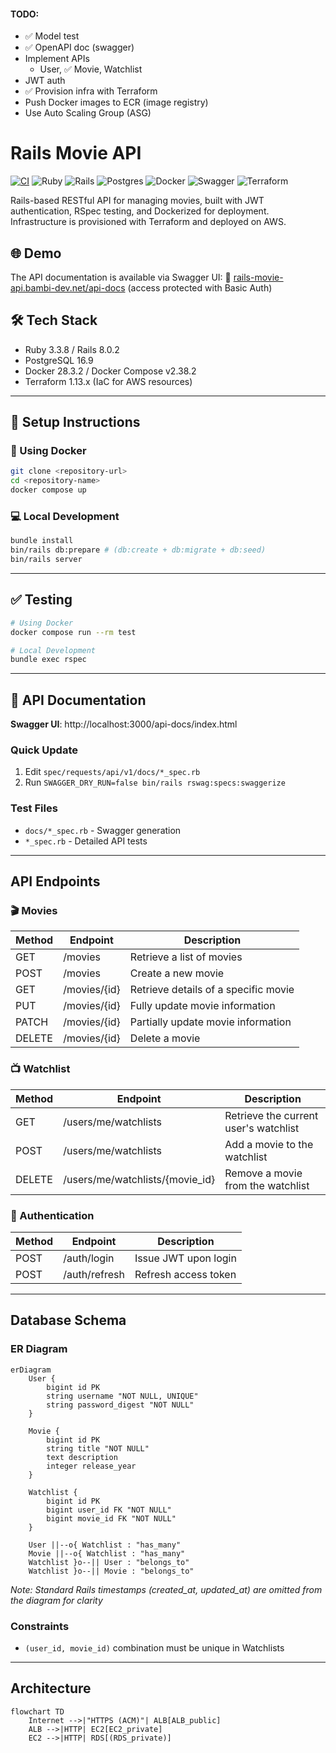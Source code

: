 #### TODO:
- ✅ Model test
- ✅ OpenAPI doc (swagger)
- Implement APIs
  - User, ✅ Movie, Watchlist
- JWT auth
- ✅ Provision infra with Terraform
- Push Docker images to ECR (image registry)
- Use Auto Scaling Group (ASG)


# Rails Movie API

[![CI](https://github.com/bambina/rails-movie-api/actions/workflows/ci.yml/badge.svg)](https://github.com/bambina/rails-movie-api/actions/workflows/ci.yml)
![Ruby](https://img.shields.io/badge/Ruby-3.3.8-red)
![Rails](https://img.shields.io/badge/Rails-8.0.2-crimson)
![Postgres](https://img.shields.io/badge/Postgres-16-blue)
![Docker](https://img.shields.io/badge/Docker-✓-blue)
![Swagger](https://img.shields.io/badge/Swagger-API%20Docs-brightgreen)
![Terraform](https://img.shields.io/badge/Terraform-Infrastructure-623CE4)

Rails-based RESTful API for managing movies, built with JWT authentication, RSpec testing, and Dockerized for deployment.
Infrastructure is provisioned with Terraform and deployed on AWS.

## 🌐 Demo
The API documentation is available via Swagger UI:
🔗 [rails-movie-api.bambi-dev.net/api-docs](https://rails-movie-api.bambi-dev.net/api-docs/index.html)
(access protected with Basic Auth)

## 🛠 Tech Stack

- Ruby 3.3.8 / Rails 8.0.2
- PostgreSQL 16.9
- Docker 28.3.2 / Docker Compose v2.38.2
- Terraform 1.13.x (IaC for AWS resources)

---

## 🚀 Setup Instructions

### 🐳 Using Docker

```bash
git clone <repository-url>
cd <repository-name>
docker compose up
```

### 💻 Local Development

```bash
bundle install
bin/rails db:prepare # (db:create + db:migrate + db:seed)
bin/rails server
```

---

## ✅ Testing

```bash
# Using Docker
docker compose run --rm test

# Local Development
bundle exec rspec
```

---

## 📘 API Documentation

**Swagger UI**: http://localhost:3000/api-docs/index.html

### Quick Update
1. Edit `spec/requests/api/v1/docs/*_spec.rb`
2. Run `SWAGGER_DRY_RUN=false bin/rails rswag:specs:swaggerize`

### Test Files
- `docs/*_spec.rb` - Swagger generation
- `*_spec.rb` - Detailed API tests

---

## API Endpoints

### 🎬 Movies

| Method | Endpoint        | Description                        |
|--------|-----------------|------------------------------------|
| GET    | /movies         | Retrieve a list of movies          |
| POST   | /movies         | Create a new movie                 |
| GET    | /movies/{id}    | Retrieve details of a specific movie |
| PUT    | /movies/{id}    | Fully update movie information     |
| PATCH  | /movies/{id}    | Partially update movie information |
| DELETE | /movies/{id}    | Delete a movie                     |


### 📺 Watchlist

| Method | Endpoint                              | Description                              |
|--------|---------------------------------------|------------------------------------------|
| GET    | /users/me/watchlists                  | Retrieve the current user's watchlist    |
| POST   | /users/me/watchlists                  | Add a movie to the watchlist             |
| DELETE | /users/me/watchlists/{movie_id}       | Remove a movie from the watchlist        |


### 🔐 Authentication

| Method | Endpoint         | Description                 |
|--------|------------------|-----------------------------|
| POST   | /auth/login      | Issue JWT upon login        |
| POST   | /auth/refresh    | Refresh access token        |


---

## Database Schema

### ER Diagram

```mermaid
erDiagram
    User {
        bigint id PK
        string username "NOT NULL, UNIQUE"
        string password_digest "NOT NULL"
    }

    Movie {
        bigint id PK
        string title "NOT NULL"
        text description
        integer release_year
    }

    Watchlist {
        bigint id PK
        bigint user_id FK "NOT NULL"
        bigint movie_id FK "NOT NULL"
    }

    User ||--o{ Watchlist : "has_many"
    Movie ||--o{ Watchlist : "has_many"
    Watchlist }o--|| User : "belongs_to"
    Watchlist }o--|| Movie : "belongs_to"
```

*Note: Standard Rails timestamps (created_at, updated_at) are omitted from the diagram for clarity*

### Constraints
- `(user_id, movie_id)` combination must be unique in Watchlists

---

## Architecture

```mermaid
flowchart TD
    Internet -->|"HTTPS (ACM)"| ALB[ALB_public]
    ALB -->|HTTP| EC2[EC2_private]
    EC2 -->|HTTP| RDS[(RDS_private)]
```
